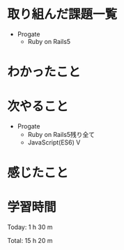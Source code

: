 # 取り組んだ課題一覧
- Progate
  - Ruby on Rails5 
  
# わかったこと


# 次やること
- Progate
  - Ruby on Rails5残り全て
  - JavaScript(ES6) V


# 感じたこと


# 学習時間
Today: 1 h 30 m

Total: 15 h 20 m
